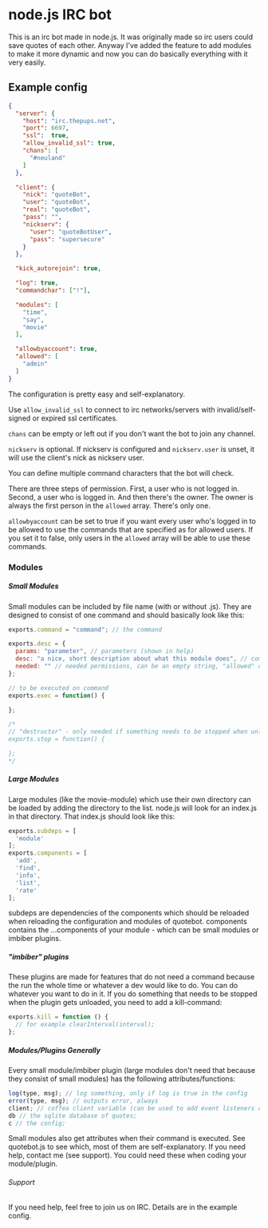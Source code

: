 # node.js IRC bot

This is an irc bot made in node.js.
It was originally made so irc users could save quotes of each other.
Anyway I've added the feature to add modules to make it more dynamic and now you can do basically everything with it very easily.


## Example config

```json
{
  "server": {
    "host": "irc.thepups.net",
    "port": 6697,
    "ssl":  true,
    "allow_invalid_ssl": true,
    "chans": [
      "#neuland"
    ]
  },

  "client": {
    "nick": "quoteBot",
    "user": "quoteBot",
    "real": "quoteBot",
    "pass": "",
    "nickserv": {
      "user": "quoteBotUser",
      "pass": "supersecure"
    }
  },

  "kick_autorejoin": true,

  "log": true,
  "commandchar": ["!"],

  "modules": [
    "time",
    "say",
    "movie"
  ],

  "allowbyaccount": true,
  "allowed": [
    "admin"
  ]
}
```

The configuration is pretty easy and self-explanatory.

Use ```allow_invalid_ssl``` to connect to irc networks/servers with invalid/self-signed or expired ssl certificates.

```chans``` can be empty or left out if you don't want the bot to join any channel.

```nickserv``` is optional. If nickserv is configured and ```nickserv.user``` is unset, it will use the client's nick as nickserv user.

You can define multiple command characters that the bot will check.

There are three steps of permission. First, a user who is not logged in. Second, a user who is logged in. And then there's the owner.
The owner is always the first person in the ```allowed``` array. There's only one.

```allowbyaccount``` can be set to true if you want every user who's logged in to be allowed to use the commands that are specified as for allowed users.
If you set it to false, only users in the ```allowed``` array will be able to use these commands.


### Modules

##### Small Modules

Small modules can be included by file name (with or without .js). They are designed to consist of one command and should basically look like this:
```javascript
exports.command = "command"; // the command

exports.desc = {
  params: "parameter", // parameters (shown in help)
  desc: "a nice, short description about what this module does", // command description (shown in help)
  needed: "" // needed permissions, can be an empty string, "allowed" or "owner" (used for help)
};

// to be executed on command
exports.exec = function() {

};

/*
// "destructor" - only needed if something needs to be stopped when unloading the module (e.g. a timer/an interval)
exports.stop = function() {

};
*/
```

##### Large Modules

Large modules (like the movie-module) which use their own directory can be loaded by adding the directory to the list.
node.js will look for an index.js in that directory. That index.js should look like this:
```javascript
exports.subdeps = [
  'module'
];
exports.components = [
  'add',
  'find',
  'info',
  'list',
  'rate'
];
```
subdeps are dependencies of the components which should be reloaded when reloading the configuration and modules of quotebot.
components contains the ...components of your module - which can be small modules or imbiber plugins.

##### "imbiber" plugins

These plugins are made for features that do not need a command because the run the whole time or whatever a dev would like to do.
You can do whatever you want to do in it. If you do something that needs to be stopped when the plugin gets unloaded, you need to add a kill-command:
```javascript
exports.kill = function () {
  // for example clearInterval(interval);
};
```

##### Modules/Plugins Generally

Every small module/imbiber plugin (large modules don't need that because they consist of small modules) has the following attributes/functions:
```javascript
log(type, msg); // log something, only if log is true in the config
error(type, msg); // outputs error, always
client; // coffea client variable (can be used to add event listeners or whatever you want to)
db // the sqlite database of quotes;
c // the config;
```
Small modules also get attributes when their command is executed. See quotebot.js to see which, most of them are self-explanatory. If you need help, contact me (see support).
You could need these when coding your module/plugin.

###### Support

If you need help, feel free to join us on IRC. Details are in the example config.